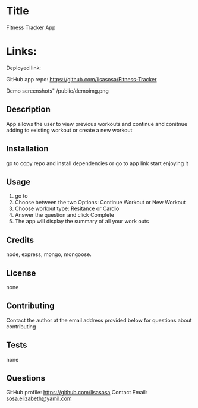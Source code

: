 # Title

Fitness Tracker App

# Links:

Deployed link:

GitHub app repo:
https://github.com/lisasosa/Fitness-Tracker

Demo screenshots"
/public/demoimg.png

## Description

App allows the user to view previous workouts and continue and conitnue adding to existing workout or create a new workout

## Installation

go to copy repo and install dependencies or go to app link start enjoying it

## Usage

1. go to
2. Choose between the two Options: Continue Workout or New Workout
3. Choose workout type: Resitance or Cardio
4. Answer the question and click Complete
5. The app will display the summary of all your work outs

## Credits

node, express, mongo, mongoose.

## License

none

## Contributing

Contact the author at the email address provided below for questions about contributing

## Tests

none

## Questions

GitHub profile: https://github.com/lisasosa
Contact Email: sosa.elizabeth@yamil.com
